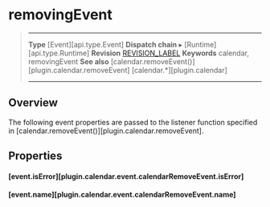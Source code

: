 # removingEvent

> --------------------- ------------------------------------------------------------------------------------------
> __Type__              [Event][api.type.Event]
> __Dispatch chain__    &#9656; [Runtime][api.type.Runtime]
> __Revision__          [REVISION_LABEL](REVISION_URL)
> __Keywords__          calendar, removingEvent
> __See also__			[calendar.removeEvent()][plugin.calendar.removeEvent]
>						[calendar.*][plugin.calendar]
> --------------------- ------------------------------------------------------------------------------------------

## Overview

The following event properties are passed to the listener function specified in [calendar.removeEvent()][plugin.calendar.removeEvent].


## Properties

#### [event.isError][plugin.calendar.event.calendarRemoveEvent.isError]

#### [event.name][plugin.calendar.event.calendarRemoveEvent.name]

